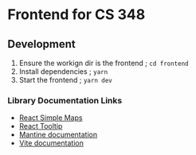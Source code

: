 # Frontend for CS 348

## Development

1. Ensure the workign dir is the frontend ; `cd frontend`
2. Install dependencies ; `yarn`
3. Start the frontend ; `yarn dev`

### Library Documentation Links

- [React Simple Maps](https://www.react-simple-maps.io/)
- [React Tooltip](https://react-tooltip.com/)
- [Mantine documentation](https://mantine.dev/)
- [Vite documentation](https://vitejs.dev/)
